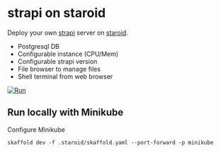 # strapi on staroid

Deploy your own [strapi](https://strapi.io) server on [staroid](https://staroid.com).

- Postgresql DB
- Configurable instance (CPU/Mem)
- Configurable strapi version
- File browser to manage files
- Shell terminal from web browser


[![Run](https://staroid.com/api/run/button.svg)](https://staroid.com/api/run)

## Run locally with Minikube

Configure Minikube 

```
skaffold dev -f .staroid/skaffold.yaml --port-forward -p minikube
```
